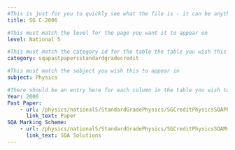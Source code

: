 ```yaml
---
#This is just for you to quickly see what the file is - it can be anything you want
title: SG C 2006

#This must match the level for the page you want it to appear on
level: National 5

#This must match the category id for the table the table you wish this to appear in
category: sqapastpapersstandardgradecredit

#This must match the subject you wish this to appear in
subject: Physics

#There should be an entry here for each column in the table you wish to populate:
Year: 2006
Past Paper:
    - url: /physics/national5/StandardGradePhysics/SGCreditPhysicsSQAPP/SGCreditPhysicsSQApp2006.pdf
      link_text: Paper
SQA Marking Scheme:
    - url: /physics/national5/StandardGradePhysics/SGCreditPhysicsSQAMsch/SGCreditPhysicsSQAmsch2006.pdf
      link_text: SQA Solutions
---
```


